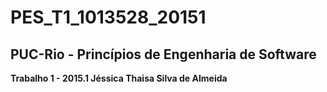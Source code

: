 # PES_T1_1013528_20151
## PUC-Rio - Princípios de Engenharia de Software
**Trabalho 1 - 2015.1
Jéssica Thaisa Silva de Almeida**
